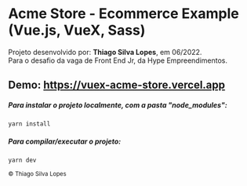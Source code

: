<!--
<div align="center">
<img src="./ReadMeFiles/app.jpg" align="center">
</div>-->

# Acme Store - Ecommerce Example (Vue.js, VueX, Sass)

<p>Projeto desenvolvido por: <strong>Thiago Silva Lopes</strong>, em 06/2022.</br>
Para o desafio da vaga de Front End Jr, da Hype Empreendimentos.</p>

## Demo: https://vuex-acme-store.vercel.app

##### Para instalar o projeto localmente, com a pasta "node_modules":

```
yarn install
```

##### Para compilar/executar o projeto:

```
yarn dev
```

<small>© Thiago Silva Lopes </small>
